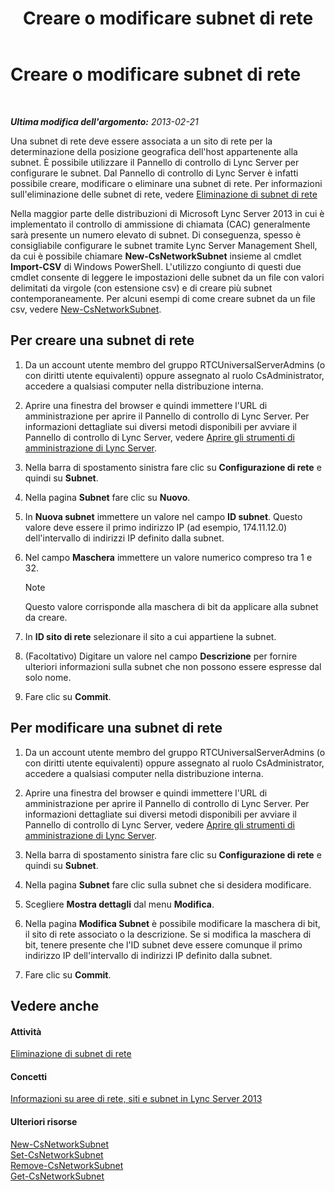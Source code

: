 ﻿---
title: Creare o modificare subnet di rete
TOCTitle: Creare o modificare subnet di rete
ms:assetid: 1ba8c4e3-fbc7-4758-88ac-d651fef17bed
ms:mtpsurl: https://technet.microsoft.com/it-it/library/Gg520957(v=OCS.15)
ms:contentKeyID: 49299845
ms.date: 08/24/2015
mtps_version: v=OCS.15
ms.translationtype: HT
---

# Creare o modificare subnet di rete

 

_**Ultima modifica dell'argomento:** 2013-02-21_

Una subnet di rete deve essere associata a un sito di rete per la determinazione della posizione geografica dell'host appartenente alla subnet. È possibile utilizzare il Pannello di controllo di Lync Server per configurare le subnet. Dal Pannello di controllo di Lync Server è infatti possibile creare, modificare o eliminare una subnet di rete. Per informazioni sull'eliminazione delle subnet di rete, vedere [Eliminazione di subnet di rete](lync-server-2013-deleting-network-subnets.md)

Nella maggior parte delle distribuzioni di Microsoft Lync Server 2013 in cui è implementato il controllo di ammissione di chiamata (CAC) generalmente sarà presente un numero elevato di subnet. Di conseguenza, spesso è consigliabile configurare le subnet tramite Lync Server Management Shell, da cui è possibile chiamare **New-CsNetworkSubnet** insieme al cmdlet **Import-CSV** di Windows PowerShell. L'utilizzo congiunto di questi due cmdlet consente di leggere le impostazioni delle subnet da un file con valori delimitati da virgole (con estensione csv) e di creare più subnet contemporaneamente. Per alcuni esempi di come creare subnet da un file csv, vedere [New-CsNetworkSubnet](https://docs.microsoft.com/en-us/powershell/module/skype/New-CsNetworkSubnet).

## Per creare una subnet di rete

1.  Da un account utente membro del gruppo RTCUniversalServerAdmins (o con diritti utente equivalenti) oppure assegnato al ruolo CsAdministrator, accedere a qualsiasi computer nella distribuzione interna.

2.  Aprire una finestra del browser e quindi immettere l'URL di amministrazione per aprire il Pannello di controllo di Lync Server. Per informazioni dettagliate sui diversi metodi disponibili per avviare il Pannello di controllo di Lync Server, vedere [Aprire gli strumenti di amministrazione di Lync Server](lync-server-2013-open-lync-server-administrative-tools.md).

3.  Nella barra di spostamento sinistra fare clic su **Configurazione di rete** e quindi su **Subnet**.

4.  Nella pagina **Subnet** fare clic su **Nuovo**.

5.  In **Nuova subnet** immettere un valore nel campo **ID subnet**. Questo valore deve essere il primo indirizzo IP (ad esempio, 174.11.12.0) dell'intervallo di indirizzi IP definito dalla subnet.

6.  Nel campo **Maschera** immettere un valore numerico compreso tra 1 e 32.
    

    > [!NOTE]
    > Questo valore corrisponde alla maschera di bit da applicare alla subnet da creare.



7.  In **ID sito di rete** selezionare il sito a cui appartiene la subnet.

8.  (Facoltativo) Digitare un valore nel campo **Descrizione** per fornire ulteriori informazioni sulla subnet che non possono essere espresse dal solo nome.

9.  Fare clic su **Commit**.

## Per modificare una subnet di rete

1.  Da un account utente membro del gruppo RTCUniversalServerAdmins (o con diritti utente equivalenti) oppure assegnato al ruolo CsAdministrator, accedere a qualsiasi computer nella distribuzione interna.

2.  Aprire una finestra del browser e quindi immettere l'URL di amministrazione per aprire il Pannello di controllo di Lync Server. Per informazioni dettagliate sui diversi metodi disponibili per avviare il Pannello di controllo di Lync Server, vedere [Aprire gli strumenti di amministrazione di Lync Server](lync-server-2013-open-lync-server-administrative-tools.md).

3.  Nella barra di spostamento sinistra fare clic su **Configurazione di rete** e quindi su **Subnet**.

4.  Nella pagina **Subnet** fare clic sulla subnet che si desidera modificare.

5.  Scegliere **Mostra dettagli** dal menu **Modifica**.

6.  Nella pagina **Modifica Subnet** è possibile modificare la maschera di bit, il sito di rete associato o la descrizione. Se si modifica la maschera di bit, tenere presente che l'ID subnet deve essere comunque il primo indirizzo IP dell'intervallo di indirizzi IP definito dalla subnet.

7.  Fare clic su **Commit**.

## Vedere anche

#### Attività

[Eliminazione di subnet di rete](lync-server-2013-deleting-network-subnets.md)  

#### Concetti

[Informazioni su aree di rete, siti e subnet in Lync Server 2013](lync-server-2013-about-network-regions-sites-and-subnets.md)  

#### Ulteriori risorse

[New-CsNetworkSubnet](https://docs.microsoft.com/en-us/powershell/module/skype/New-CsNetworkSubnet)  
[Set-CsNetworkSubnet](set-csnetworksubnet.md)  
[Remove-CsNetworkSubnet](remove-csnetworksubnet.md)  
[Get-CsNetworkSubnet](get-csnetworksubnet.md)

